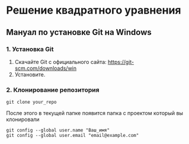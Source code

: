 # Решение квадратного уравнения











## Мануал по установке Git на Windows

### 1. Установка Git
1. Скачайте Git с официального сайта: https://git-scm.com/downloads/win
2. Установите.

### 2. Клонирование репозитория

```git clone your_repo```

После этого в текущей  папке появится папка с проектом который вы клонировали
```shell
git config --global user.name "Ваш_имя"
git config --global user.email "email@example.com"
